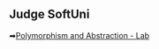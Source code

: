 ## Judge SoftUni

➡[Polymorphism and Abstraction - Lab](https://judge.softuni.org/Contests/Practice/DownloadResource/49963)
